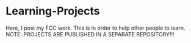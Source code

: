 # Learning-Projects
Here, I post my FCC work. This is in order to help other people to learn.
NOTE: PROJECTS ARE PUBLISHED IN A SEPARATE REPOSITORY!!!
